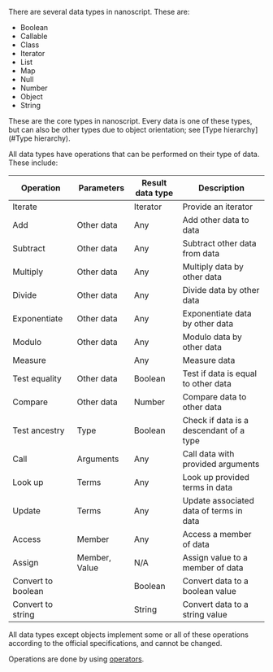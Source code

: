 There are several data types in nanoscript. These are:

- Boolean
- Callable
- Class
- Iterator
- List
- Map
- Null
- Number
- Object
- String

These are the core types in nanoscript. Every data is one of these types, but can also be other types due to object orientation; see [Type hierarchy](#Type hierarchy).

All data types have operations that can be performed on their type of data. These include:

|Operation|Parameters|Result data type|Description|
|---|---|---|---|
|Iterate||Iterator|Provide an iterator|
|Add|Other data|Any|Add other data to data|
|Subtract|Other data|Any|Subtract other data from data|
|Multiply|Other data|Any|Multiply data by other data|
|Divide|Other data|Any|Divide data by other data|
|Exponentiate|Other data|Any|Exponentiate data by other data|
|Modulo|Other data|Any|Modulo data by other data|
|Measure||Any|Measure data|
|Test equality|Other data|Boolean|Test if data is equal to other data|
|Compare|Other data|Number|Compare data to other data|
|Test ancestry|Type|Boolean|Check if data is a descendant of a type|
|Call|Arguments|Any|Call data with provided arguments|
|Look up|Terms|Any|Look up provided terms in data|
|Update|Terms|Any|Update associated data of terms in data|
|Access|Member|Any|Access a member of data|
|Assign|Member, Value|N/A|Assign value to a member of data|
|Convert to boolean||Boolean|Convert data to a boolean value|
|Convert to string||String|Convert data to a string value|

All data types except objects implement some or all of these operations according to the official specifications, and cannot be changed.

Operations are done by using [operators](#Operators).
